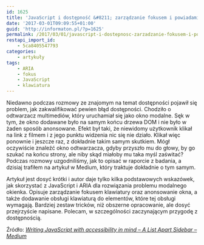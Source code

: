 ```yaml
---
id: 1625
title: 'JavaScript i dostępność &#8211; zarządzanie fokusem i powiadamianie użytkownika'
date: '2017-03-01T09:09:55+01:00'
guid: 'http://informaton.pl/?p=1625'
permalink: /2017/03/01/javascript-i-dostepnosc-zarzadzanie-fokusem-i-powiadamianie-uzytkownika/
restapi_import_id:
    - 5ca8405547793
categories:
    - artykuły
tags:
    - ARIA
    - fokus
    - JavaScript
    - klawiatura
---
```


Niedawno podczas rozmowy ze znajomym na temat dostępności pojawił się problem, jak zakwalifikować pewien błąd dostępności. Chodziło o odtwarzacz multimediów, który uruchamiał się jako okno modalne. Sęk w tym, że okno dodawane było na samym końcu drzewa DOM i nie było w żaden sposób anonsowane. Efekt był taki, że niewidomy użytkownik klikał na link z filmem i z jego punktu widzenia nic się nie działo. Klikał więc ponownie i jeszcze raz, z dokładnie takim samym skutkiem. Mógł oczywiście znaleźć okno odtwarzacza, gdyby przyszło mu do głowy, by go szukać na końcu strony, ale niby skąd miałoby mu taka myśl zaświtać? Podczas rozmowy uzgodniliśmy, jak to opisać w raporcie z badania, a dzisiaj trafiłem na artykuł w Medium, który traktuje dokładnie o tym samym.

Artykuł jest dosyć krótki i autor daje tylko kilka podstawowych wskazówek, jak skorzystać z JavaScript i ARIA dla rozwiązania problemu modalnego okienka. Opisuje zarządzanie fokusem klawiatury oraz anonsowanie okna, a także dodawanie obsługi klawiaturą do elementów, które tej obsługi wymagają. Bardziej zestaw tricków, niż obszerne opracowanie, ale dosyć przejrzyście napisane. Polecam, w szczególności zaczynającym przygodę z dostępnością.

Źródło: *[Writing JavaScript with accessibility in mind – A List Apart Sidebar – Medium](https://medium.com/@matuzo/writing-javascript-with-accessibility-in-mind-a1f6a5f467b9)*
